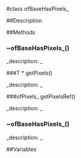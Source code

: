 #class ofBaseHasPixels_


##Description












##Methods



### ~ofBaseHasPixels_()

<!--

_syntax: ~ofBaseHasPixels_()_

_name: ~ofBaseHasPixels_

_returns: _

_returns_description: _

_parameters: _

_access: public_

_version_started: 007_

_version_deprecated: _

_summary: _

_constant: False_

_static: False_

_visible: True_

_advanced: False_



-->

_description: _














###T * getPixels()

<!--

_syntax: getPixels()_

_name: getPixels_

_returns: T *_

_returns_description: _

_parameters: _

_access: public_

_version_started: 007_

_version_deprecated: _

_summary: _

_constant: False_

_static: no_

_visible: True_

_advanced: False_



-->

_description: _














###ofPixels_ getPixelsRef()

<!--

_syntax: getPixelsRef()_

_name: getPixelsRef_

_returns: ofPixels__

_returns_description: _

_parameters: _

_access: public_

_version_started: 007_

_version_deprecated: _

_summary: _

_constant: False_

_static: no_

_visible: True_

_advanced: False_



-->

_description: _














### ~ofBaseHasPixels_()

<!--

_syntax: ~ofBaseHasPixels_()_

_name: ~ofBaseHasPixels__

_returns: _

_returns_description: _

_parameters: _

_access: public_

_version_started: 007_

_version_deprecated: _

_summary: _

_constant: False_

_static: no_

_visible: True_

_advanced: False_



-->

_description: _







##Variables



